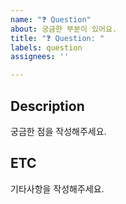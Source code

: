 ```yaml
---
name: "❓ Question"
about: 궁금한 부분이 있어요.
title: "❓ Question: "
labels: question
assignees: ''

---
```


## Description
궁금한 점을 작성해주세요.

## ETC
기타사항을 작성해주세요.
